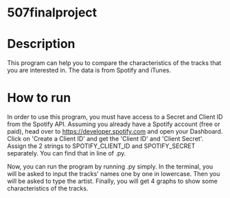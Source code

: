 # 507finalproject
# Description
This program can help you to compare the characteristics of the tracks that you are interested in. The data is from Spotify and iTunes.
# How to run
In order to use this program, you must have access to a Secret and Client ID from the Spotify API. Assuming you already have a Spotify account (free or paid), head over to https://developer.spotify.com and open your Dashboard. Click on 'Create a Client ID' and get the 'Client ID' and 'Client Secret'. Assign the 2 strings to SPOTIFY_CLIENT_ID and SPOTIFY_SECRET separately. You can find that in line      of   .py.

Now, you can run the program by running      .py simply. In the terminal, you will be asked to input the tracks' names one by one in lowercase. Then you will be asked to type the artist. Finally, you will get 4 graphs to show some characteristics of the tracks.
